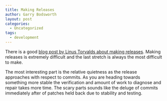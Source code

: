 ```yaml
---
title: Making Releases
author: Garry Bodsworth
layout: post
categories:
  - Uncategorized
tags:
  - development
---
```

There is a good [blog post by Linus Torvalds about making releases][1]. Making releases is extremely difficult and the last stretch is always the most difficult to make.

The most interesting part is the relative quietness as the release approaches with respect to commits. As you are heading towards something more stable the verification and amount of work to diagnose and repair takes more time. The scary parts sounds like the deluge of commits immediately after of patches held back due to stability and testing.

 [1]: http://torvalds-family.blogspot.com/2008/10/on-making-releases.html